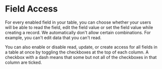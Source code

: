 # Field Access

For every enabled field in your table, you can choose whether your users will be able to read the field, edit the field value or set the field value while creating a record. We automatically don't allow certain combinations. For example, you can't edit data that you can't read.

You can also enable or disable read, update, or create access for all fields in a table at once by toggling the checkboxes at the top of each column. A checkbox with a dash means that some but not all of the checkboxes in that column are ticked.

<figure><img src="https://3670244749-files.gitbook.io/~/files/v0/b/gitbook-x-prod.appspot.com/o/spaces%2F6QaGf7ZvNU2Re8mlQTaJ%2Fuploads%2FuT8ilccHN1tCOKpoXp2z%2FScreenshot%202022-02-04%20at%2016.24.35.png?alt=media&#x26;token=4e68443b-a2ec-4753-a8b1-dc16b8915038" alt=""><figcaption></figcaption></figure>
